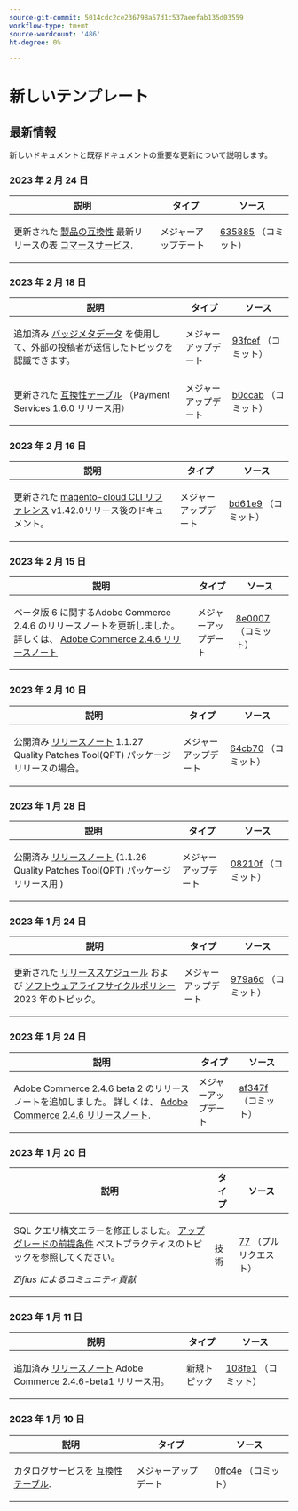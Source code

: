 ```yaml
---
source-git-commit: 5014cdc2ce236798a57d1c537aeefab135d03559
workflow-type: tm+mt
source-wordcount: '486'
ht-degree: 0%

---
```

# 新しいテンプレート

## 最新情報

新しいドキュメントと既存ドキュメントの重要な更新について説明します。

### 2023 年 2 月 24 日

<table style="table-layout:auto;">
  <thead>
    <tr>
      <th>説明</th>
      <th>タイプ</th>
      <th>ソース</th>
    </tr>
  </thead>
  <tbody>
    <tr>
      <td><p>更新された <a href="https://experienceleague.adobe.com/docs/commerce-operations/release/product-availability.html">製品の互換性</a> 最新リリースの表 <a href="https://experienceleague.adobe.com/docs/commerce-merchant-services/user-guides/home.html?lang=en">コマースサービス</a>.</p>
</td>
      <td>メジャーアップデート</td>
      <td><a href="https://github.com/AdobeDocs/commerce-operations.en/commit/6358853d1bbd2b021b755750b1719cf270d98b39">635885</a> （コミット）</td>
    </tr>
  </tbody>
</table>

### 2023 年 2 月 18 日

<table style="table-layout:auto;">
  <thead>
    <tr>
      <th>説明</th>
      <th>タイプ</th>
      <th>ソース</th>
    </tr>
  </thead>
  <tbody>
    <tr>
      <td><p>追加済み <a href="https://experienceleague.adobe.com/docs/commerce-operations/configuration-guide/cache/use-varnish-esi.html">バッジメタデータ</a> を使用して、外部の投稿者が送信したトピックを認識できます。</p>
</td>
      <td>メジャーアップデート</td>
      <td><a href="https://github.com/AdobeDocs/commerce-operations.en/commit/93fcef7b8c3dd152362978412929b9f1912eb3a9">93fcef</a> （コミット）</td>
    </tr>
    <tr>
      <td><p>更新された <a href="https://experienceleague.adobe.com/docs/commerce-operations/release/product-availability.html#compatibility">互換性テーブル</a> （Payment Services 1.6.0 リリース用）</p>
</td>
      <td>メジャーアップデート</td>
      <td><a href="https://github.com/AdobeDocs/commerce-operations.en/commit/b0ccab209113308c2be79197247a43805d85e269">b0ccab</a> （コミット）</td>
    </tr>
  </tbody>
</table>

### 2023 年 2 月 16 日

<table style="table-layout:auto;">
  <thead>
    <tr>
      <th>説明</th>
      <th>タイプ</th>
      <th>ソース</th>
    </tr>
  </thead>
  <tbody>
    <tr>
      <td><p>更新された <a href="https://experienceleague.adobe.com/docs/commerce-operations/reference/commerce.html">magento-cloud CLI リファレンス</a> v1.42.0リリース後のドキュメント。</p>
</td>
      <td>メジャーアップデート</td>
      <td><a href="https://github.com/AdobeDocs/commerce-operations.en/commit/bd61e9766656df422ba9222283b04e700e8a762b">bd61e9</a> （コミット）</td>
    </tr>
  </tbody>
</table>

### 2023 年 2 月 15 日

<table style="table-layout:auto;">
  <thead>
    <tr>
      <th>説明</th>
      <th>タイプ</th>
      <th>ソース</th>
    </tr>
  </thead>
  <tbody>
    <tr>
      <td><p>ベータ版 6 に関するAdobe Commerce 2.4.6 のリリースノートを更新しました。 詳しくは、 <a href="https://experienceleague.adobe.com/docs/commerce-operations/release/notes/adobe-commerce/2-4-6.html">Adobe Commerce 2.4.6 リリースノート</a></p>
</td>
      <td>メジャーアップデート</td>
      <td><a href="https://github.com/AdobeDocs/commerce-operations.en/commit/8e0007088fecc1bb59272508ad19ce782f4b741d">8e0007</a> （コミット）</td>
    </tr>
  </tbody>
</table>

### 2023 年 2 月 10 日

<table style="table-layout:auto;">
  <thead>
    <tr>
      <th>説明</th>
      <th>タイプ</th>
      <th>ソース</th>
    </tr>
  </thead>
  <tbody>
    <tr>
      <td><p>公開済み <a href="https://experienceleague.adobe.com/docs/commerce-operations/tools/quality-patches-tool/release-notes.html">リリースノート</a> 1.1.27 Quality Patches Tool(QPT) パッケージリリースの場合。</p>
</td>
      <td>メジャーアップデート</td>
      <td><a href="https://github.com/AdobeDocs/commerce-operations.en/commit/64cb70ebc9f2bd6533581a302e15aa6301ae4869">64cb70</a> （コミット）</td>
    </tr>
  </tbody>
</table><!-- date_group -->

### 2023 年 1 月 28 日

<table style="table-layout:auto;">
  <thead>
    <tr>
      <th>説明</th>
      <th>タイプ</th>
      <th>ソース</th>
    </tr>
  </thead>
  <tbody>
    <tr>
      <td><p>公開済み <a href="https://experienceleague.adobe.com/docs/commerce-operations/tools/quality-patches-tool/release-notes.html">リリースノート</a> (1.1.26 Quality Patches Tool(QPT) パッケージリリース用 )</p>
</td>
      <td>メジャーアップデート</td>
      <td><a href="https://github.com/AdobeDocs/commerce-operations.en/commit/08210f356354d20adf7360d18e2ddba9fe9a565a">08210f</a> （コミット）</td>
    </tr>
  </tbody>
</table>

### 2023 年 1 月 24 日

<table style="table-layout:auto;">
  <thead>
    <tr>
      <th>説明</th>
      <th>タイプ</th>
      <th>ソース</th>
    </tr>
  </thead>
  <tbody>
    <tr>
      <td><p>更新された <a href="https://experienceleague.adobe.com/docs/commerce-operations/release/planning/schedule.html">リリーススケジュール</a> および <a href="https://experienceleague.adobe.com/docs/commerce-operations/release/planning/lifecycle-policy.html">ソフトウェアライフサイクルポリシー</a> 2023 年のトピック。</p>
</td>
      <td>メジャーアップデート</td>
      <td><a href="https://github.com/AdobeDocs/commerce-operations.en/commit/979a6d481021eb26121e79974b2ce6e9280d51c3">979a6d</a> （コミット）</td>
    </tr>
  </tbody>
</table>

### 2023 年 1 月 24 日

<table style="table-layout:auto;">
  <thead>
    <tr>
      <th>説明</th>
      <th>タイプ</th>
      <th>ソース</th>
    </tr>
  </thead>
  <tbody>
    <tr>
      <td><p>Adobe Commerce 2.4.6 beta 2 のリリースノートを追加しました。 詳しくは、 <a href="https://experienceleague.adobe.com/docs/commerce-operations/release/notes/adobe-commerce/2-4-6.html">Adobe Commerce 2.4.6 リリースノート</a>.</p>
</td>
      <td>メジャーアップデート</td>
      <td><a href="https://github.com/AdobeDocs/commerce-operations.en/commit/af347fea185d2a3c02180216feb2fd13f5868081">af347f</a> （コミット）</td>
    </tr>
  </tbody>
</table>

### 2023 年 1 月 20 日

<table style="table-layout:auto;">
  <thead>
    <tr>
      <th>説明</th>
      <th>タイプ</th>
      <th>ソース</th>
    </tr>
  </thead>
  <tbody>
    <tr>
      <td><p>SQL クエリ構文エラーを修正しました。 <a href="https://experienceleague.adobe.com/docs/commerce-operations/implementation-playbook/best-practices/maintenance/commerce-235-upgrade-prerequisites-mariadb.html">アップグレードの前提条件</a> ベストプラクティスのトピックを参照してください。</p>
<p><i>Zifius によるコミュニティ貢献</i></p></td>
      <td>技術</td>
      <td><a href="https://github.com/AdobeDocs/commerce-operations.en/pull/77">77</a> （プルリクエスト）</td>
    </tr>
  </tbody>
</table>

### 2023 年 1 月 11 日

<table style="table-layout:auto;">
  <thead>
    <tr>
      <th>説明</th>
      <th>タイプ</th>
      <th>ソース</th>
    </tr>
  </thead>
  <tbody>
    <tr>
      <td><p>追加済み <a href="https://experienceleague.adobe.com/docs/commerce-operations/release/notes/adobe-commerce/2-4-6.html">リリースノート</a> Adobe Commerce 2.4.6-beta1 リリース用。</p>
</td>
      <td>新規トピック</td>
      <td><a href="https://github.com/AdobeDocs/commerce-operations.en/commit/108fe16a62c51c53d1850583cfd33938e39c7a6c">108fe1</a> （コミット）</td>
    </tr>
  </tbody>
</table>

### 2023 年 1 月 10 日

<table style="table-layout:auto;">
  <thead>
    <tr>
      <th>説明</th>
      <th>タイプ</th>
      <th>ソース</th>
    </tr>
  </thead>
  <tbody>
    <tr>
      <td><p>カタログサービスを <a href="https://experienceleague.adobe.com/docs/commerce-operations/release/product-availability.html">互換性テーブル</a>.</p>
</td>
      <td>メジャーアップデート</td>
      <td><a href="https://github.com/AdobeDocs/commerce-operations.en/commit/0ffc4e9c9b0bb4fe629d0f0fb46bfbb287d5fdcc">0ffc4e</a> （コミット）</td>
    </tr>
  </tbody>
</table><!-- date_group --><!-- month_group --><!-- year_group -->
